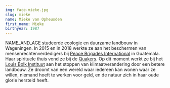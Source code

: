 ```yaml
---
img: face-mieke.jpg
slug: mieke
name: Mieke van Opheusden
first_name: Mieke
birthyear: 1987
---
```

NAME_AND_AGE studeerde ecologie en duurzame landbouw in Wageningen.
In 2015 en in 2018 werkte ze aan het beschermen van mensenrechtenverdedigers
bij [Peace Brigades International](https://www.peacebrigades.org/en/guatemala)
in Guatemala. Haar spirituele thuis vond ze bij de [Quakers](https://quakers.nu/).
Op dit moment werkt ze bij het [Louis Bolk Instituut](http://www.louisbolk.org/)
aan het stoppen van klimaatverandering door een betere landbouw. Ze droomt
van een wereld waar iedereen kan wonen waar ze willen, niemand hoeft te
werken voor geld, en de natuur zich in haar oude glorie hersteld heeft.
